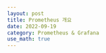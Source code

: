 ```yaml
---
layout: post
title: Prometheus 개요
date: 2022-09-19
category: Prometheus & Grafana
use_math: true
---
```

